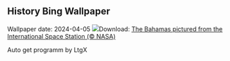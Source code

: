 ## History Bing Wallpaper
Wallpaper date: 2024-04-05
![](https://www.bing.com/th?id=OHR.BahamasSpace_EN-GB7286483322_UHD.jpg&w=1000)Download: [The Bahamas pictured from the International Space Station (© NASA)](https://www.bing.com/th?id=OHR.BahamasSpace_EN-GB7286483322_UHD.jpg)

Auto get programm by LtgX
